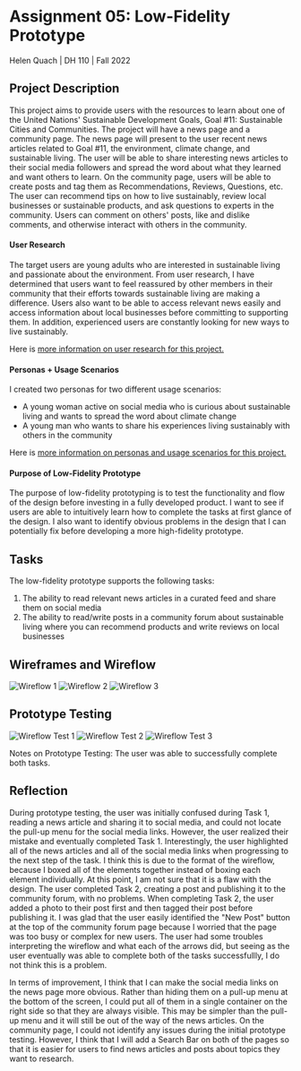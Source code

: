 # Assignment 05: Low-Fidelity Prototype
Helen Quach | DH 110 | Fall 2022

## Project Description
This project aims to provide users with the resources to learn about one of the United Nations' Sustainable Development Goals, Goal #11: Sustainable Cities and Communities. The project will have a news page and a community page. The news page will present to the user recent news articles related to Goal #11, the environment, climate change, and sustainable living. The user will be able to share interesting news articles to their social media followers and spread the word about what they learned and want others to learn. On the community page, users will be able to create posts and tag them as Recommendations, Reviews, Questions, etc. The user can recommend tips on how to live sustainably, review local businesses or sustainable products, and ask questions to experts in the community. Users can comment on others' posts, like and dislike comments, and otherwise interact with others in the community.

#### User Research
The target users are young adults who are interested in sustainable living and passionate about the environment. From user research, I have determined that users want to feel reassured by other members in their community that their efforts towards sustainable living are making a difference. Users also want to be able to access relevant news easily and access information about local businesses before committing to supporting them. In addition, experienced users are constantly looking for new ways to live sustainably. 

Here is [more information on user research for this project.](https://github.com/helenquach/DH110-HelenQuach/blob/main/Assignment03/Assignment03.md)

#### Personas + Usage Scenarios
I created two personas for two different usage scenarios:
* A young woman active on social media who is curious about sustainable living and wants to spread the word about climate change
* A young man who wants to share his experiences living sustainably with others in the community

Here is [more information on personas and usage scenarios for this project.](https://github.com/helenquach/DH110-HelenQuach/blob/main/Assignment04/Assignment04.md)

#### Purpose of Low-Fidelity Prototype
The purpose of low-fidelity prototyping is to test the functionality and flow of the design before investing in a fully developed product. I want to see if users are able to intuitively learn how to complete the tasks at first glance of the design. I also want to identify obvious problems in the design that I can potentially fix before developing a more high-fidelity prototype. 

## Tasks
The low-fidelity prototype supports the following tasks: 
1. The ability to read relevant news articles in a curated feed and share them on social media
2. The ability to read/write posts in a community forum about sustainable living where you can recommend products and write reviews on local businesses

## Wireframes and Wireflow

![Wireflow 1](wireflow-1.JPG)
![Wireflow 2](wireflow-2.JPG)
![Wireflow 3](wireflow-3.JPG)

## Prototype Testing

![Wireflow Test 1](wireflow-test-3.JPG)
![Wireflow Test 2](wireflow-test-2.JPG)
![Wireflow Test 3](wireflow-test-1.JPG)

Notes on Prototype Testing: The user was able to successfully complete both tasks.

## Reflection
During prototype testing, the user was initially confused during Task 1, reading a news article and sharing it to social media, and could not locate the pull-up menu for the social media links. However, the user realized their mistake and eventually completed Task 1. Interestingly, the user highlighted all of the news articles and all of the social media links when progressing to the next step of the task. I think this is due to the format of the wireflow, because I boxed all of the elements together instead of boxing each element individually. At this point, I am not sure that it is a flaw with the design. The user completed Task 2, creating a post and publishing it to the community forum, with no problems. When completing Task 2, the user added a photo to their post first and then tagged their post before publishing it. I was glad that the user easily identified the "New Post" button at the top of the community forum page because I worried that the page was too busy or complex for new users. The user had some troubles interpreting the wireflow and what each of the arrows did, but seeing as the user eventually was able to complete both of the tasks successfullly, I do not think this is a problem.

In terms of improvement, I think that I can make the social media links on the news page more obvious. Rather than hiding them on a pull-up menu at the bottom of the screen, I could put all of them in a single container on the right side so that they are always visible. This may be simpler than the pull-up menu and it will still be out of the way of the news articles. On the community page, I could not identify any issues during the initial prototype testing. However, I think that I will add a Search Bar on both of the pages so that it is easier for users to find news articles and posts about topics they want to research. 
